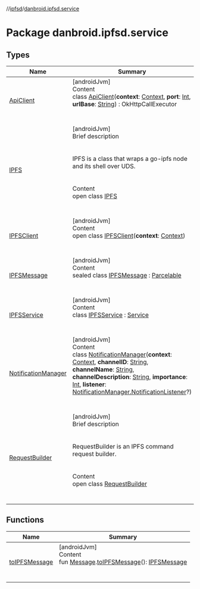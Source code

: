 //[ipfsd](../index.md)/[danbroid.ipfsd.service](index.md)



# Package danbroid.ipfsd.service  


## Types  
  
|  Name|  Summary| 
|---|---|
| [ApiClient](-api-client/index.md)| [androidJvm]  <br>Content  <br>class [ApiClient](-api-client/index.md)(**context**: [Context](https://developer.android.com/reference/kotlin/android/content/Context.html), **port**: [Int](https://kotlinlang.org/api/latest/jvm/stdlib/kotlin/-int/index.html), **urlBase**: [String](https://kotlinlang.org/api/latest/jvm/stdlib/kotlin/-string/index.html)) : OkHttpCallExecutor  <br><br><br>
| [IPFS](-i-p-f-s/index.md)| [androidJvm]  <br>Brief description  <br><br><br>IPFS is a class that wraps a go-ipfs node and its shell over UDS.<br><br>  <br>Content  <br>open class [IPFS](-i-p-f-s/index.md)  <br><br><br>
| [IPFSClient](-i-p-f-s-client/index.md)| [androidJvm]  <br>Content  <br>open class [IPFSClient](-i-p-f-s-client/index.md)(**context**: [Context](https://developer.android.com/reference/kotlin/android/content/Context.html))  <br><br><br>
| [IPFSMessage](-i-p-f-s-message/index.md)| [androidJvm]  <br>Content  <br>sealed class [IPFSMessage](-i-p-f-s-message/index.md) : [Parcelable](https://developer.android.com/reference/kotlin/android/os/Parcelable.html)  <br><br><br>
| [IPFSService](-i-p-f-s-service/index.md)| [androidJvm]  <br>Content  <br>class [IPFSService](-i-p-f-s-service/index.md) : [Service](https://developer.android.com/reference/kotlin/android/app/Service.html)  <br><br><br>
| [NotificationManager](-notification-manager/index.md)| [androidJvm]  <br>Content  <br>class [NotificationManager](-notification-manager/index.md)(**context**: [Context](https://developer.android.com/reference/kotlin/android/content/Context.html), **channelID**: [String](https://kotlinlang.org/api/latest/jvm/stdlib/kotlin/-string/index.html), **channelName**: [String](https://kotlinlang.org/api/latest/jvm/stdlib/kotlin/-string/index.html), **channelDescription**: [String](https://kotlinlang.org/api/latest/jvm/stdlib/kotlin/-string/index.html), **importance**: [Int](https://kotlinlang.org/api/latest/jvm/stdlib/kotlin/-int/index.html), **listener**: [NotificationManager.NotificationListener](-notification-manager/-notification-listener/index.md)?)  <br><br><br>
| [RequestBuilder](-request-builder/index.md)| [androidJvm]  <br>Brief description  <br><br><br>RequestBuilder is an IPFS command request builder.<br><br>  <br>Content  <br>open class [RequestBuilder](-request-builder/index.md)  <br><br><br>


## Functions  
  
|  Name|  Summary| 
|---|---|
| [toIPFSMessage](to-i-p-f-s-message.md)| [androidJvm]  <br>Content  <br>fun [Message](https://developer.android.com/reference/kotlin/android/os/Message.html).[toIPFSMessage](to-i-p-f-s-message.md)(): [IPFSMessage](-i-p-f-s-message/index.md)  <br><br><br>

